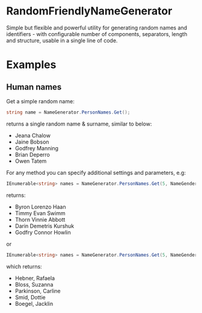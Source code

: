 # RandomFriendlyNameGenerator
Simple but flexible and powerful utility for generating random names and identifiers - with configurable number of components, separators, length and structure, usable in a single line of code.

# Examples

## Human names
Get a simple random name:  
```csharp
string name = NameGenerator.PersonNames.Get();
```  
returns a single random name & surname, similar to below:
- Jeana Chalow
- Jaine Bobson
- Godfrey Manning
- Brian Deperro
- Owen Tatem

For any method you can specify additional settings and parameters, e.g:  
```csharp
IEnumerable<string> names = NameGenerator.PersonNames.Get(5, NameGender.Male, NameComponents.FirstNameMiddleNameLastName);
```  
returns:  
- Byron Lorenzo Haan
- Timmy Evan Swimm
- Thorn Vinnie Abbott
- Darin Demetris Kurshuk
- Godfry Connor Howlin

or  
```csharp
IEnumerable<string> names = NameGenerator.PersonNames.Get(5, NameGender.Female, NameComponents.LastNameFirstName, separator: ", ");
```  
which returns:  
- Hebner, Rafaela
- Bloss, Suzanna
- Parkinson, Carline
- Smid, Dottie
- Boegel, Jacklin




